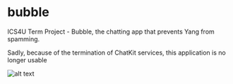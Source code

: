 # bubble
ICS4U Term Project - Bubble, the chatting app that prevents Yang from spamming.


Sadly, because of the termination of ChatKit services, this application is no longer usable

![alt text](https://i.kym-cdn.com/photos/images/newsfeed/001/857/750/4ab.png)
